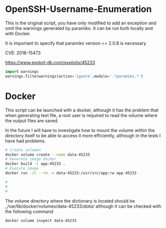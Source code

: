 # OpenSSH-Username-Enumeration





This is the original script, you have only modified to add an exception and omit the warnings generated by paramiko. It can be run both locally and with Docker.

It is important to specify that paramiko version == 2.0.8 is necessary


CVE: 2018-15473

https://www.exploit-db.com/exploits/45233


```python
import warnings
warnings.filterwarnings(action='ignore',module='.*paramiko.*')
```





# Docker


This script can be launched with a docker, although it has the problem that when generating text file, a root user is required to read the volume where the output files are saved.

In the future I will have to investigate how to mount the volume within the directory itself to be able to access it more efficiently, although in the tests I have had problems.


```bash
# Create volumen
docker volume create --name data-45233
# Generate image docker
docker build -t app-45233 .
# Execute image
docker run -it --rm -v data-45233:/usr/src/app:rw app-45233

# 
# 
# 
```

The volume directory where the dictionary is located should be _/var/lib/docker/volumes/data-45233/_data/_ although it can be checked with the following command


```bash
docker volume inspect data-45233
```
